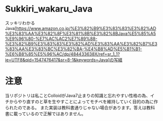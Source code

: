 # Sukkiri_wakaru_Java
スッキリわかるJava[https://www.amazon.co.jp/%E3%82%B9%E3%83%83%E3%82%AD%E3%83%AA%E3%82%8F%E3%81%8B%E3%82%8BJava%E5%85%A5%E9%96%80-%E7%AC%AC2%E7%89%88-%E3%82%B9%E3%83%83%E3%82%AD%E3%83%AA%E3%82%B7%E3%83%AA%E3%83%BC%E3%82%BA-%E4%B8%AD%E5%B1%B1-%E6%B8%85%E5%96%AC/dp/484433638X/ref=sr_1_1?ie=UTF8&qid=1547476417&sr=8-1&keywords=Java]の写経

# 注意
当リポジトリは私ことColloidがJava7止まりの知識と忘れやすい性格の為、イチからやり直すのと草を生やすことによってモチベを維持していく目的の為に作られたのである。
また実装は教科書通りじゃない場合があります。答えは教科書に載っているので正解ではありません。
